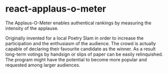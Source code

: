 # react-applaus-o-meter
The Applaus-O-Meter enables authentical rankings by measuring the intensity of the applause.

Originally invented for a local Poetry Slam in order to increase the participation and the enthusiasm of the audience. 
The crowd is actually capable of declaring their favourite candidate as the winner. As a result long-term votings by handsign or slips of 
paper can be easily relinquished. The program might have the potential to become more popular and requested among larger audiences. 
